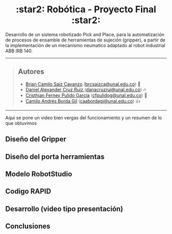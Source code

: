 <h1 align="center"> :star2:  Robótica - Proyecto Final :star2: </h1> 

Desarrollo de un sistema robotizado Pick and Place, para la automatización de procesos de ensamble de herramientas de sujeción (gripper), a partir de la implementación de un mecanismo neumatico adaptado al robot industrial ABB IRB 140.

---


> ## Autores
> 
> - [Brian Camilo Saiz Cavanzo](https://github.com/briansaiz) (brcsaizca@unal.edu.co) :poodle:
> - [Daniel Alexander Cruz Ruiz ](https://github.com/Danacruzrui) (danacruzrui@unal.edu.co) :fire:
> - [Cristhian Ferney Pulido Garcia](https://github.com/CristhianPu) (cfpulidog@unal.edu.co) :hibiscus:
> - [Camilo Andrés Borda Gil](https://github.com/Canborda) (caabordagi@unal.edu.co)  :+1:
---


Aqui se pone un video bien vergas del funcionamiento y un resumen de lo que obtuvimos 

## Diseño del Gripper 
## Diseño del porta herramientas 
## Modelo RobotStudio 
## Codigo RAPID
## Desarrollo  (video tipo presentación)
## Conclusiones 
